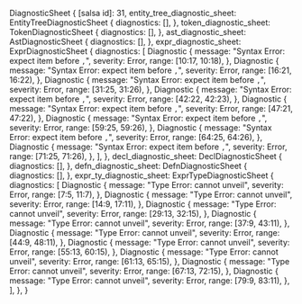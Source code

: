 DiagnosticSheet {
    [salsa id]: 31,
    entity_tree_diagnostic_sheet: EntityTreeDiagnosticSheet {
        diagnostics: [],
    },
    token_diagnostic_sheet: TokenDiagnosticSheet {
        diagnostics: [],
    },
    ast_diagnostic_sheet: AstDiagnosticSheet {
        diagnostics: [],
    },
    expr_diagnostic_sheet: ExprDiagnosticSheet {
        diagnostics: [
            Diagnostic {
                message: "Syntax Error: expect item before `,`",
                severity: Error,
                range: [10:17, 10:18),
            },
            Diagnostic {
                message: "Syntax Error: expect item before `,`",
                severity: Error,
                range: [16:21, 16:22),
            },
            Diagnostic {
                message: "Syntax Error: expect item before `,`",
                severity: Error,
                range: [31:25, 31:26),
            },
            Diagnostic {
                message: "Syntax Error: expect item before `,`",
                severity: Error,
                range: [42:22, 42:23),
            },
            Diagnostic {
                message: "Syntax Error: expect item before `,`",
                severity: Error,
                range: [47:21, 47:22),
            },
            Diagnostic {
                message: "Syntax Error: expect item before `,`",
                severity: Error,
                range: [59:25, 59:26),
            },
            Diagnostic {
                message: "Syntax Error: expect item before `,`",
                severity: Error,
                range: [64:25, 64:26),
            },
            Diagnostic {
                message: "Syntax Error: expect item before `,`",
                severity: Error,
                range: [71:25, 71:26),
            },
        ],
    },
    decl_diagnostic_sheet: DeclDiagnosticSheet {
        diagnostics: [],
    },
    defn_diagnostic_sheet: DefnDiagnosticSheet {
        diagnostics: [],
    },
    expr_ty_diagnostic_sheet: ExprTypeDiagnosticSheet {
        diagnostics: [
            Diagnostic {
                message: "Type Error: cannot unveil",
                severity: Error,
                range: [7:5, 11:7),
            },
            Diagnostic {
                message: "Type Error: cannot unveil",
                severity: Error,
                range: [14:9, 17:11),
            },
            Diagnostic {
                message: "Type Error: cannot unveil",
                severity: Error,
                range: [29:13, 32:15),
            },
            Diagnostic {
                message: "Type Error: cannot unveil",
                severity: Error,
                range: [37:9, 43:11),
            },
            Diagnostic {
                message: "Type Error: cannot unveil",
                severity: Error,
                range: [44:9, 48:11),
            },
            Diagnostic {
                message: "Type Error: cannot unveil",
                severity: Error,
                range: [55:13, 60:15),
            },
            Diagnostic {
                message: "Type Error: cannot unveil",
                severity: Error,
                range: [61:13, 65:15),
            },
            Diagnostic {
                message: "Type Error: cannot unveil",
                severity: Error,
                range: [67:13, 72:15),
            },
            Diagnostic {
                message: "Type Error: cannot unveil",
                severity: Error,
                range: [79:9, 83:11),
            },
        ],
    },
}